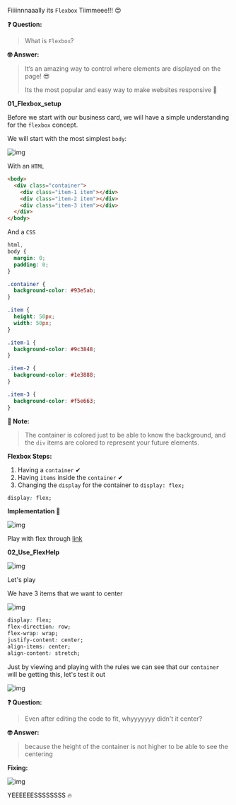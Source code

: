 Fiiiinnnaaally its `Flexbox` Tiimmeee!!! 😍

**❓ Question:**

> What is `Flexbox`?

**🤓 Answer:**

> It’s an amazing way to control where elements are displayed on the page! 😎
>
> Its the most popular and easy way to make websites responsive 💙

**01_Flexbox_setup**

Before we start with our business card, we will have a simple understanding for the `flexbox` concept.

We will start with the most simplest `body`:

![img](https://lh5.googleusercontent.com/4n81Gw7_k_Pyvq5bOzTBG7FIRjHJGhfdAr46hDdOn-CcK3-nQsnqV-O63Z7mbDctFuMN5FpoviZXKyq09xPx2QwdLa902iL_hQ5tbwHIvOP7Cqac4yXMhtvtggaa3vvF8TALsU24=s0)

With an `HTML`

```html
<body>
  <div class="container">
    <div class="item-1 item"></div>
    <div class="item-2 item"></div>
    <div class="item-3 item"></div>
  </div>
</body>
```

And a `CSS`

```css
html,
body {
  margin: 0;
  padding: 0;
}

.container {
  background-color: #93e5ab;
}

.item {
  height: 50px;
  width: 50px;
}

.item-1 {
  background-color: #9c3848;
}

.item-2 {
  background-color: #1e3888;
}

.item-3 {
  background-color: #f5e663;
}
```

**📝 Note:**

> The container is colored just to be able to know the background, and the `div` items are colored to represent your future elements.

**Flexbox Steps:**

1. Having a `container` ✔
2. Having `items` inside the `container` ✔
3. Changing the `display` for the container to `display: flex;`

```css
display: flex;
```

**Implementation 👀**

![img](https://lh4.googleusercontent.com/J3tvBTvdU1ezY8xShwO-GRQb0RhI1pTyDzCAc4jbnJvGbZRgEFXNcSCDwRyUV5l0M0AQyUZ8bAS-RL4kYO8_Cj0JdV47lEQIN7jpHTwjbuhaEEJ1WUUNPVMu-t1I_P_gdFjufDgm=s0)

Play with flex through [link](https://flexbox.help/)

**02_Use_FlexHelp**

![img](https://lh5.googleusercontent.com/3-5CJFr4utb-zohnwojRlAzOVZFOyDIZ_RDjj3cd4EjVien0QFoNnCPSqu7cSuGoqPFfLwwHPIj6qNIP4stf7cI3ocujP96Wvf4yO9uGqXD9LbZrul0-LHx2mGVvFBgPZdE2WpNZ=s0)

Let's play

We have 3 items that we want to center

![img](https://lh4.googleusercontent.com/pzItD9nXVsQelv6BKTM6vC9DasiafI8L3pQ8x7MTZRGNFhsGMs6skyI6DTeGOYcD3rQB13lNKtDwTaDH-_EW6COrWJKlORUkdPxCI-2VwivS6xeO2jR1UFKoQAloSl2M7TdwE3jc=s0)

```css
display: flex;
flex-direction: row;
flex-wrap: wrap;
justify-content: center;
align-items: center;
align-content: stretch;
```

Just by viewing and playing with the rules we can see that our `container` will be getting this, let's test it out

![img](https://lh3.googleusercontent.com/_RaMBFpr1q_KZZTGxpMwu12V4tC0j_RQy__UxEoJtrmMet_yC1pwX5v3GJjtKLIwHciOJw6dJVzuqy5mZ1SMExe0a_m8gAcmcPzVy2IK_sA_Ch6yxO9girjx1R6i3smqjpkoieWA=s0)

**❓ Question:**

> Even after editing the code to fit, whyyyyyyy didn't it center?

**🤓 Answer:**

> because the height of the container is not higher to be able to see the centering

**Fixing:**

![img](https://lh4.googleusercontent.com/oaJt1LC5xxvzTTbuAI2dytEsH25SLTDVb-jEW-X9fMwhMxAIjLOVe5Oz0rEMRl28tUP_492q_Fh8R3npS-u_9xfAfcqlUqtB5HsMMjIjEjxglytm-QPxVChvbFMpXWOIASFMqKXB=s0)

YEEEEEESSSSSSSS 🔥
